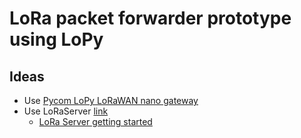 # LoRa packet forwarder prototype using LoPy

## Ideas
- Use [Pycom LoPy LoRaWAN nano gateway](https://github.com/CampusIoT/lopy-nano-gateway)
- Use LoRaServer [link](https://forum.loraserver.io/t/lorawan-repeater/1976)
    - [LoRa Server getting started](https://www.loraserver.io/overview/)